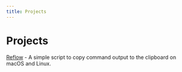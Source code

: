 ```yaml
---
title: Projects
---
```


# Projects

[Reflow](https://github.com/jamestcorley/reflow) - A simple script to copy command output to the clipboard on macOS and Linux.
